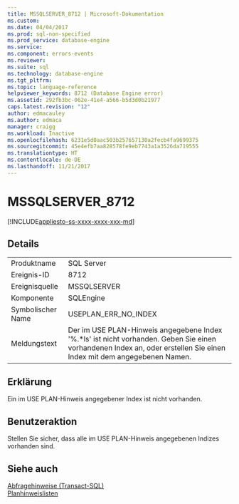 ```yaml
---
title: MSSQLSERVER_8712 | Microsoft-Dokumentation
ms.custom: 
ms.date: 04/04/2017
ms.prod: sql-non-specified
ms.prod_service: database-engine
ms.service: 
ms.component: errors-events
ms.reviewer: 
ms.suite: sql
ms.technology: database-engine
ms.tgt_pltfrm: 
ms.topic: language-reference
helpviewer_keywords: 8712 (Database Engine error)
ms.assetid: 292fb3bc-062e-41e4-a566-b5d3d0b21977
caps.latest.revision: "12"
author: edmacauley
ms.author: edmaca
manager: craigg
ms.workload: Inactive
ms.openlocfilehash: 6231e5d0aac503b257657130a2fecb4fa9699375
ms.sourcegitcommit: 45e4efb7aa828578fe9eb7743a1a3526da719555
ms.translationtype: HT
ms.contentlocale: de-DE
ms.lasthandoff: 11/21/2017
---
```

# <a name="mssqlserver8712"></a>MSSQLSERVER_8712
[!INCLUDE[appliesto-ss-xxxx-xxxx-xxx-md](../../includes/appliesto-ss-xxxx-xxxx-xxx-md.md)]
  
## <a name="details"></a>Details  
  
|||  
|-|-|  
|Produktname|SQL Server|  
|Ereignis-ID|8712|  
|Ereignisquelle|MSSQLSERVER|  
|Komponente|SQLEngine|  
|Symbolischer Name|USEPLAN_ERR_NO_INDEX|  
|Meldungstext|Der im USE PLAN-Hinweis angegebene Index '%.*ls' ist nicht vorhanden. Geben Sie einen vorhandenen Index an, oder erstellen Sie einen Index mit dem angegebenen Namen.|  
  
## <a name="explanation"></a>Erklärung  
Ein im USE PLAN-Hinweis angegebener Index ist nicht vorhanden.  
  
## <a name="user-action"></a>Benutzeraktion  
Stellen Sie sicher, dass alle im USE PLAN-Hinweis angegebenen Indizes vorhanden sind.  
  
## <a name="see-also"></a>Siehe auch  
[Abfragehinweise &#40;Transact-SQL&#41;](~/t-sql/queries/hints-transact-sql-query.md)  
[Planhinweislisten](~/relational-databases/performance/plan-guides.md)  
  
